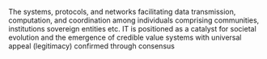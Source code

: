 The systems, protocols, and networks facilitating data transmission, computation, and coordination among individuals comprising communities, institutions sovereign entities etc. IT is positioned as a catalyst for societal evolution and the emergence of credible value systems with universal appeal (legitimacy) confirmed through consensus